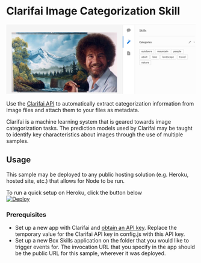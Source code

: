 # Clarifai Image Categorization Skill

![Clarifai Custom Skill](./skills_bob.png)

Use the [Clarifai API](https://clarifai.com/developer/) to automatically extract categorization information from image files and attach them to your files as metadata.

Clarifai is a machine learning system that is geared towards image categorization tasks. The prediction models used by Clarifai may be taught to identify key characteristics about images through the use of multiple samples.

## Usage

This sample may be deployed to any public hosting solution (e.g. Heroku, hosted site, etc.) that allows for Node to be run. 

To run a quick setup on Heroku, click the button below  
[![Deploy](https://www.herokucdn.com/deploy/button.svg)](https://heroku.com/deploy?template=https://github.com/PreciselyAlyss/box-skills/tree/heroku-button)


### Prerequisites

  * Set up a new app with Clarifai and [obtain an API key](https://clarifai.com/developer/account/keys). Replace the temporary value for the Clarifai API key in config.js with this API key.
  * Set up a new Box Skills application on the folder that you would like to trigger events for. The invocation URL that you specify in the app should be the public URL for this sample, wherever it was deployed. 

